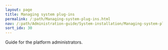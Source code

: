 ```yaml
---
layout: page
title: Managing system plug-ins
permalink: /:path/Managing-system-plug-ins.html
nav: /:path/Administration-guide/System-installation/Managing-system-plug-ins
sort_idx: 30
---
```


Guide for the platform administrators.